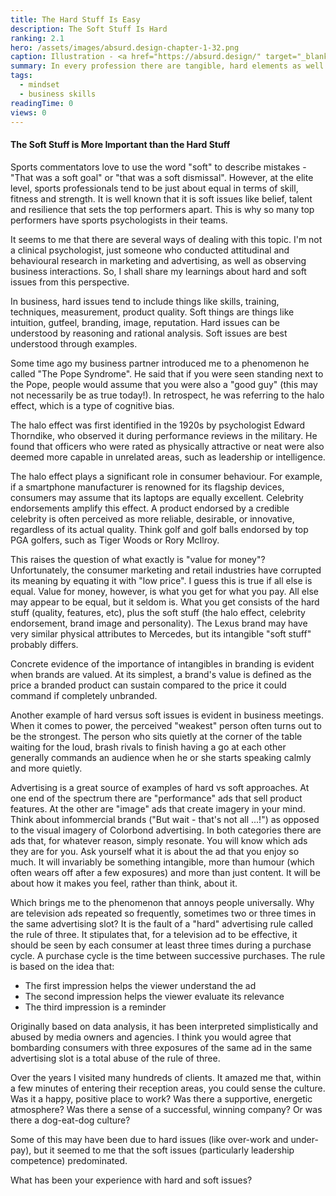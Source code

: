 ```yaml
---
title: The Hard Stuff Is Easy
description: The Soft Stuff Is Hard
ranking: 2.1
hero: /assets/images/absurd.design-chapter-1-32.png
caption: Illustration - <a href="https://absurd.design/" target="_blank"> absurd.design</a>
summary: In every profession there are tangible, hard elements as well as intangible, soft ones. The soft ones are inevitably more important, but also more difficult to grasp. What about your profession?
tags:
  - mindset
  - business skills
readingTime: 0
views: 0
---
```


#### The Soft Stuff is More Important than the Hard Stuff

Sports commentators love to use the word "soft" to describe mistakes - "That was a soft goal" or "that was a soft dismissal". However, at the elite level, sports professionals tend to be just about equal in terms of skill, fitness and strength. It is well known that it is soft issues like belief, talent and resilience that sets the top performers apart. This is why so many top performers have sports psychologists in their teams.

It seems to me that there are several ways of dealing with this topic. I'm not a clinical psychologist, just someone who conducted attitudinal and behavioural research in marketing and advertising, as well as observing business interactions. So, I shall share my learnings about hard and soft issues from this perspective.

In business, hard issues tend to include things like skills, training, techniques, measurement, product quality. Soft things are things like intuition, gutfeel, branding, image, reputation. Hard issues can be understood by reasoning and rational analysis. Soft issues are best understood through examples.

Some time ago my business partner introduced me to a phenomenon he called "The Pope Syndrome". He said that if you were seen standing next to the Pope, people would assume that you were also a "good guy" (this may not necessarily be as true today!). In retrospect, he was referring to the halo effect, which is a type of cognitive bias.

The halo effect was first identified in the 1920s by psychologist Edward Thorndike, who observed it during performance reviews in the military. He found that officers who were rated as physically attractive or neat were also deemed more capable in unrelated areas, such as leadership or intelligence.

The halo effect plays a significant role in consumer behaviour. For example, if a smartphone manufacturer is renowned for its flagship devices, consumers may assume that its laptops are equally excellent. Celebrity endorsements amplify this effect. A product endorsed by a credible celebrity is often perceived as more reliable, desirable, or innovative, regardless of its actual quality. Think golf and golf balls endorsed by top PGA golfers, such as Tiger Woods or Rory McIlroy.

This raises the question of what exactly is "value for money"? Unfortunately, the consumer marketing and retail industries have corrupted its meaning by equating it with "low price". I guess this is true if all else is equal. Value for money, however, is what you get for what you pay. All else may appear to be equal, but it seldom is. What you get consists of the hard stuff (quality, features, etc), plus the soft stuff (the halo effect, celebrity endorsement, brand image and personality). The Lexus brand may have very similar physical attributes to Mercedes, but its intangible "soft stuff" probably differs.

Concrete evidence of the importance of intangibles in branding is evident when brands are valued. At its simplest, a brand's value is defined as the price a branded product can sustain compared to the price it could command if completely unbranded.

Another example of hard versus soft issues is evident in business meetings. When it comes to power, the perceived "weakest" person often turns out to be the strongest. The person who sits quietly at the corner of the table waiting for the loud, brash rivals to finish having a go at each other generally commands an audience when he or she starts speaking calmly and more quietly.

Advertising is a great source of examples of hard vs soft approaches. At one end of the spectrum there are "performance" ads that sell product features. At the other are "image" ads that create imagery in your mind. Think about infommercial brands ("But wait - that's not all ...!") as opposed to the visual imagery of Colorbond advertising. In both categories there are ads that, for whatever reason, simply resonate. You will know which ads they are for you. Ask yourself what it is about the ad that you enjoy so much. It will invariably be something intangible, more than humour (which often wears off after a few exposures) and more than just content. It will be about how it makes you feel, rather than think, about it.

Which brings me to the phenomenon that annoys people universally. Why are television ads repeated so frequently, sometimes two or three times in the same advertising slot? It is the fault of a "hard" advertising rule called the rule of three. It stipulates that, for a television ad to be effective, it should be seen by each consumer at least three times during a purchase cycle. A purchase cycle is the time between successive purchases. The rule is based on the idea that:

- The first impression helps the viewer understand the ad
- The second impression helps the viewer evaluate its relevance
- The third impression is a reminder

Originally based on data analysis, it has been interpreted simplistically and abused by media owners and agencies. I think you would agree that bombarding consumers with three exposures of the same ad in the same advertising slot is a total abuse of the rule of three.

Over the years I visited many hundreds of clients. It amazed me that, within a few minutes of entering their reception areas, you could sense the culture. Was it a happy, positive place to work? Was there a supportive, energetic atmosphere? Was there a sense of a successful, winning company? Or was there a dog-eat-dog culture?

Some of this may have been due to hard issues (like over-work and under-pay), but it seemed to me that the soft issues (particularly leadership competence) predominated.

What has been your experience with hard and soft issues?
